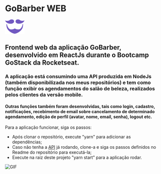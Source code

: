 # GoBarber WEB 
![logo](./src/assets/logo-purple.svg)
## Frontend web da aplicação GoBarber, desenvolvido em ReactJs durante o Bootcamp GoStack da Rocketseat.
### A aplicação está consumindo uma API produzida em NodeJs (também disponibilizada nos meus repositórios) e tem como função exibir os agendamentos do salão de beleza, realizados pelos clientes da versão mobile.
#### Outras funções também foram desenvolvidas, tais como login, cadastro, notificações, recebimento de email sobre cancelamento de determinado agendamento, edição de perfil (avatar, nome, email, senha), logout etc. 

Para a aplicação funcionar, siga os passos:
<ul>

<li>
Após clonar o repositório, execute "yarn" para adicionar as dependências;
</li>

<li>
Caso não tenha a <a href="https://github.com/ManoelPradoMark22/API-GoBarber">API</a> já rodando, clone-a e siga os passos definidos no Readme do repositório para executá-la;
</li>

<li>
Execute na raiz deste projeto "yarn start" para a aplicação rodar.
</li>

</ul>

![GIF](gobarberweb.gif)

